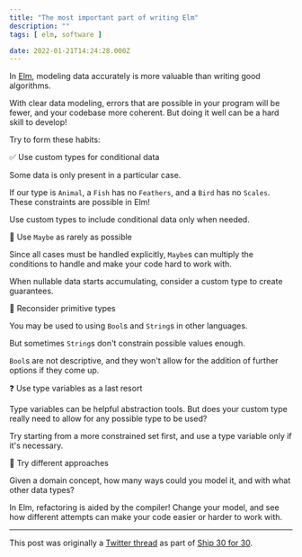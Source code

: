 ```yaml
---
title: "The most important part of writing Elm"
description: ""
tags: [ elm, software ]

date: 2022-01-21T14:24:28.000Z
---
```


In [Elm](https://twitter.com/elmlang), modeling data accurately is more valuable than writing good algorithms.

With clear data modeling, errors that are possible in your program will be fewer, and your codebase more coherent. But doing it well can be a hard skill to develop!

Try to form these habits:

✅ Use custom types for conditional data

Some data is only present in a particular case.

If our type is `Animal`, a `Fish` has no `Feathers`, and a `Bird` has no `Scales`. These constraints are possible in Elm!

Use custom types to include conditional data only when needed.

🤷 Use `Maybe` as rarely as possible

Since all cases must be handled explicitly, `Maybe`s can multiply the conditions to handle and make your code hard to work with.

When nullable data starts accumulating, consider a custom type to create guarantees.

🤔 Reconsider primitive types

You may be used to using `Bool`s and `String`s in other languages.

But sometimes `String`s don't constrain possible values enough.

`Bool`s are not descriptive, and they won't allow for the addition of further options if they come up.

❓ Use type variables as a last resort

Type variables can be helpful abstraction tools. But does your custom type really need to allow for any possible type to be used?

Try starting from a more constrained set first, and use a type variable only if it's necessary.

🤹 Try different approaches

Given a domain concept, how many ways could you model it, and with what other data types?

In Elm, refactoring is aided by the compiler! Change your model, and see how different attempts can make your code easier or harder to work with.

---

This post was originally a [Twitter thread](https://twitter.com/DuncanMalashock/status/1484532350226780163) as part of [Ship 30 for 30](https://www.ship30for30.com/).